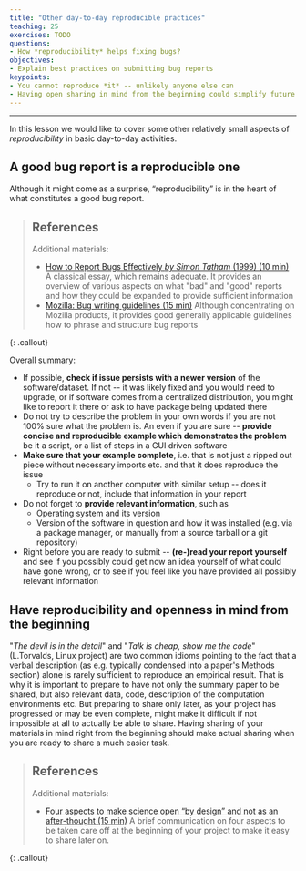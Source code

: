 ```yaml
---
title: "Other day-to-day reproducible practices"
teaching: 25
exercises: TODO
questions:
- How *reproducibility* helps fixing bugs?
objectives:
- Explain best practices on submitting bug reports
keypoints:
- You cannot reproduce *it* -- unlikely anyone else can
- Having open sharing in mind from the beginning could simplify future reproducibility
---
```


---

In this lesson we would like to cover some other relatively small
aspects of *reproducibility* in basic day-to-day activities.

## A good bug report is a reproducible one

Although it might come as a surprise, “reproducibility” is in the
heart of what constitutes a good bug report.


> ## References
>
> Additional materials:
>
> - [How to Report Bugs Effectively  *by Simon Tatham* (1999) (10 min)](http://www.chiark.greenend.org.uk/~sgtatham/bugs.html)
>   A classical essay, which remains adequate.  It provides an
>   overview of various aspects on what "bad" and "good" reports and how they could be expanded to
>   provide sufficient information
> - [Mozilla: Bug writing guidelines (15 min)](https://developer.mozilla.org/en-US/docs/Mozilla/QA/Bug_writing_guidelines)
>   Although concentrating on Mozilla products, it provides good
>   generally applicable guidelines how to phrase and structure
>   bug reports
>
{: .callout}

Overall summary:
- If possible, **check if issue persists with a newer version** of the
  software/dataset. If not -- it was likely fixed and you would need
  to upgrade, or if software comes from a centralized distribution,
  you might like to report it there or ask to have package being
  updated there
- Do not try to describe the problem in your own words if you are not
  100% sure what the problem is. An even if you are sure -- **provide
  concise and reproducible example which demonstrates the problem** be
  it a script, or a list of steps in a GUI driven software
- **Make sure that your example complete**, i.e. that is not just a
  ripped out piece without necessary imports etc. and that it does
  reproduce the issue
  - Try to run it on another computer with similar setup -- does it
    reproduce or not, include that information in your report
- Do not forget to **provide relevant information**, such as
  - Operating system and its version
  - Version of the software in question and how it was installed
    (e.g. via a package manager, or manually from a source tarball
    or a git repository)
- Right before you are ready to submit -- **(re-)read your report
  yourself** and see if you possibly could get now an idea yourself of
  what could have gone wrong, or to see if you feel like you have
  provided all possibly relevant information

## Have reproducibility and openness in mind from the beginning

"*The devil is in the detail*" and "*Talk is cheap, show me the code*"
(L.Torvalds, Linux project) are two common idioms pointing to the fact
that a verbal description (as e.g. typically condensed into a paper's
Methods section) alone is rarely sufficient to reproduce an empirical
result.  That is why it is important to prepare to have not only the
summary paper to be shared, but also relevant data, code, description
of the computation environments etc.  But preparing to share only
later, as your project has progressed or may be even complete, might
make it difficult if not impossible at all to actually be able to
share.  Having sharing of your materials in mind right from the
beginning should make actual sharing when you are ready to share a
much easier task.

> ## References
>
> Additional materials:
>
> - [Four aspects to make science open “by design” and not as an after-thought (15 min)](http://dx.doi.org/10.1186/s13742-015-0072-7)
>   A brief communication on four aspects to be taken care off at the
>   beginning of your project to make it easy to share later on.
>
{: .callout}
